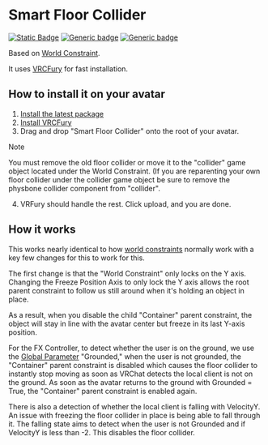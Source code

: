 # Smart Floor Collider
[![Static Badge](https://img.shields.io/badge/Unity-2022.3.6f1-informational?style=flat&label=Unity)](https://unity.com/releases/editor/whats-new/2022.3.6)
[![Generic badge](https://img.shields.io/badge/SDK-AvatarSDK3-informational.svg)](https://vrchat.com/home/download)
[![Generic badge](https://img.shields.io/github/downloads/Zexxx/Smart-Floor-Collider/total?label=Downloads)](https://github.com/Zexxx/Smart-Floor-Collider/releases/latest)

Based on [World Constraint](https://github.com/VRLabs/World-Constraint).

It uses [VRCFury](https://vrcfury.com/) for fast installation.

## How to install it on your avatar
1. [Install the latest package]((https://github.com/Zexxx/Smart-Floor-Collider/releases/latest))
2. [Install VRCFury](https://vrcfury.com/download/)
3. Drag and drop "Smart Floor Collider" onto the root of your avatar.
> [!NOTE]
> You must remove the old floor collider or move it to the "collider" game object located under the World Constraint. (If you are reparenting your own floor collider under the collider game object be sure to remove the physbone collider component from  "collider". 
4. VRFury should handle the rest. Click upload, and you are done.

## How it works
This works nearly identical to how [world constraints](https://github.com/VRLabs/World-Constraint/blob/main/README.md#how-it-works) normally work with a key few changes for this to work for this.

The first change is that the "World Constraint" only locks on the Y axis. Changing the Freeze Position Axis to only lock the Y axis allows the root parent constraint to follow us still around when it's holding an object in place. 

As a result, when you disable the child "Container" parent constraint, the object will stay in line with the avatar center but freeze in its last Y-axis position. 

For the FX Controller, to detect whether the user is on the ground, we use the [Global Parameter](https://creators.vrchat.com/avatars/animator-parameters/) "Grounded," when the user is not grounded, the "Container" parent constraint is disabled which causes the floor collider to instantly stop moving as soon as VRChat detects the local client is not on the ground. As soon as the avatar returns to the ground with Grounded = True, the "Container" parent constraint is enabled again. 

There is also a detection of whether the local client is falling with VelocityY. An issue with freezing the floor collider in place is being able to fall through it. The falling state aims to detect when the user is not Grounded and if VelocityY is less than -2. This disables the floor collider.
